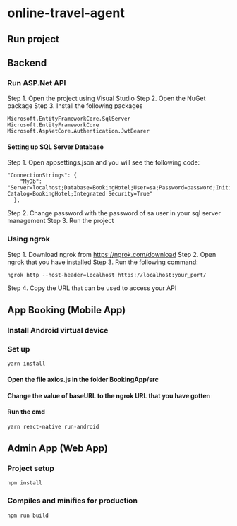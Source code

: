 # online-travel-agent
## Run project

## Backend
### Run ASP.Net API
Step 1. Open the project using Visual Studio
Step 2. Open the NuGet package
Step 3. Install the following packages
```
Microsoft.EntityFrameworkCore.SqlServer
Microsoft.EntityFrameworkCore
Microsoft.AspNetCore.Authentication.JwtBearer
```

#### Setting up SQL Server Database
Step 1. Open appsettings.json and you will see the following code:
```
"ConnectionStrings": {
    "MyDb": "Server=localhost;Database=BookingHotel;User=sa;Password=password;Initial Catalog=BookingHotel;Integrated Security=True"
  },
```
Step 2. Change password with the password of sa user in your sql server management
Step 3. Run the project

### Using ngrok
Step 1. Download ngrok from https://ngrok.com/download
Step 2. Open ngrok that you have installed
Step 3. Run the following command:
```
ngrok http --host-header=localhost https://localhost:your_port/
```
Step 4. Copy the URL that can be used to access your API

## App Booking (Mobile App)
### Install Android virtual device

### Set up 
```
yarn install
```
#### Open the file axios.js in the folder BookingApp/src
#### Change the value of baseURL to the ngrok URL that you have gotten
#### Run the cmd 
```
yarn react-native run-android
```
## Admin App (Web App)
### Project setup
```
npm install
```

### Compiles and minifies for production
```
npm run build
```
